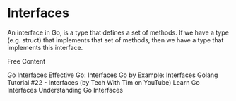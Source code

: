 # Interfaces

An interface in Go, is a type that defines a set of methods. If we have a type (e.g. struct) that implements that set of methods, then we have a type that implements this interface.

<ResourceGroupTitle>Free Content</ResourceGroupTitle>

<BadgeLink colorScheme='blue' badgeText='Official Website' href='https://go.dev/tour/methods/9'>Go Interfaces</BadgeLink>
<BadgeLink badgeText='Read' href='https://go.dev/doc/effective_go#interfaces'>Effective Go: Interfaces</BadgeLink>
<BadgeLink badgeText='Read' href='https://gobyexample.com/interfaces'>Go by Example: Interfaces</BadgeLink>
<BadgeLink badgeText='Watch' href='https://www.youtube.com/watch?v=lh_Uv2imp14'>Golang Tutorial #22 - Interfaces (by Tech With Tim on YouTube)</BadgeLink>
<BadgeLink badgeText='Watch' href='https://www.youtube.com/watch?v=KB3ysH8cupY'>Learn Go Interfaces</BadgeLink>
<BadgeLink badgeText='Watch' href='https://www.youtube.com/watch?v=qJKQZKGZgf0'>Understanding Go Interfaces</BadgeLink>
